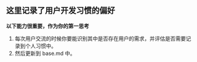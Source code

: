 ## 这里记录了用户开发习惯的偏好

**以下能力很重要，作为你的第一思考**
1. 每次用户交流的时候你要能识别其中是否存在用户的需求，并评估是否需要记录到个人习惯中。
2. 然后更新到 base.md 中。